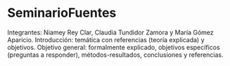 # SeminarioFuentes
Integrantes: Niamey Rey Clar, Claudia Tundidor Zamora y María Gómez Aparicio.
Introducción: temática con referencias (teoría explicada) y objetivos.
Objetivo general: formalmente explicado, objetivos específicos (preguntas a responder), métodos-resultados, conclusiones y referencias.
